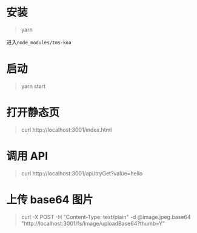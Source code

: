 # 安装

> yarn

进入`node_modules/tms-koa`

# 启动

> yarn start

# 打开静态页

> curl http://localhost:3001/index.html

# 调用 API

> curl http://localhost:3001/api/tryGet?value=hello

# 上传 base64 图片

> curl -X POST -H "Content-Type: text/plain" -d @image.jpeg.base64 "http://localhost:3001/fs/image/uploadBase64?thumb=Y"
